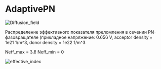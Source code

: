 # AdaptivePN



![Diffusion_field](https://github.com/Andorfim/AdaptivePN/assets/41545117/6199562a-4aeb-476a-a050-0a4a6805b3a5)


Распределение эффективного показателя преломления в сечении PN-фазовращателе (прикладное напряжение: 0.656 V, acceptor density = 1e21 1/m^3, donor density = 1e22 1/m^3

Neff_max = 3.8
Neff_min = 0


![effective_index](https://github.com/Andorfim/AdaptivePN/assets/41545117/2a3c158e-59b7-48ba-9536-7ac7639b39bd)
